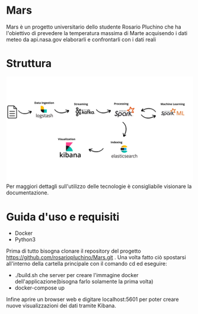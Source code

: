 # Mars
Mars è un progetto universitario dello studente Rosario Pluchino che ha l'obiettivo di prevedere la temperatura massima di Marte acquisendo i dati meteo da api.nasa.gov elaborarli e confrontarli con i dati reali
# Struttura
![Alt text](Mars.png?raw=true "Title") 
Per maggiori dettagli sull'utilizzo delle tecnologie è consigliabile visionare la documentazione.
# Guida d'uso e requisiti
* Docker
* Python3

Prima di tutto bisogna clonare il repository del progetto https://github.com/rosariopluchino/Mars.git . Una volta fatto ciò spostarsi all'interno della cartella principale con il comando cd ed eseguire:
* ./build.sh
    che server per creare l'immagine docker dell'applicazione(bisogna farlo solamente la prima volta)
* docker-compose up

Infine aprire un browser web e digitare localhost:5601 per poter creare nuove visualizzazioni dei dati tramite Kibana.
